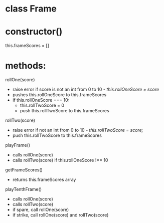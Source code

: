 # class Frame

# constructor()
  this.frameScores = []

# methods:
rollOne(score)
- raise error if score is not an int from 0 to 10
*- this.rollOneScore = score*
- pushes this.rollOneScore to this.frameScores
- if this.rollOneScore === 10:
    - this.rollTwoScore = 0
    - push this.rollTwoScore to this.frameScores

rollTwo(score)
- raise error if not an int from 0 to 10
*- this.rollTwoScore = score;*
- push this.rollTwoScore to this.frameScores

playFrame()
- calls rollOne(score)
- calls rollTwo(score) if this.rollOneScore !== 10

getFrameScores()
- returns this.frameScores array

playTenthFrame()
- calls rollOne(score)
- calls rollTwo(score)
- if spare, call rollOne(score)
- if strike, call rollOne(score) and rollTwo(score)





<!-- # maybe methods
endFrame?
- pushes scores to scorecard array?

strike?
- stops a second roll from taking place

spare?
- marks bonus as spare -->
